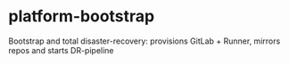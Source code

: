 # platform-bootstrap
Bootstrap and total disaster-recovery: provisions GitLab + Runner, mirrors repos and starts DR-pipeline
